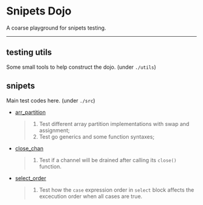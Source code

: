 # Snipets Dojo

A coarse playground for snipets testing.
___

## testing utils

Some small tools to help construct the dojo. (under `./utils`)

## snipets

Main test codes here. (under `./src`)

* [arr_partition](./doc/arr_partition.md)
	> 1. Test different array partition implementations with swap and assignment;
	> 2. Test go generics and some function syntaxes;
* [close_chan](./doc/close_chan.md)
	> 1. Test if a channel will be drained after calling its `close()` function.
* [select_order](./doc/select_order.md)
	> 1. Test how the `case` expression order in `select` block affects the excecution order when all cases are true.